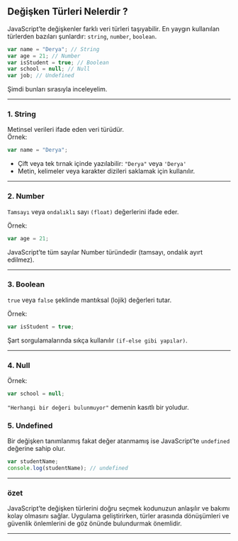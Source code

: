 ## Değişken Türleri Nelerdir ?

JavaScript’te değişkenler farklı veri türleri taşıyabilir. En yaygın kullanılan türlerden bazıları şunlardır: `string`, `number`, `boolean`.

```javascript
var name = "Derya"; // String
var age = 21; // Number
var isStudent = true; // Boolean
var school = null; // Null
var job; // Undefined

```

Şimdi bunları sırasıyla inceleyelim.

---

### 1. String

Metinsel verileri ifade eden veri türüdür.  
Örnek:
```javascript
var name = "Derya"; 
```
- Çift veya tek tırnak içinde yazılabilir: `"Derya"` veya `'Derya'`
- Metin, kelimeler veya karakter dizileri saklamak için kullanılır.

---

### 2. Number

`Tamsayı` veya `ondalıklı` sayı `(float)` değerlerini ifade eder.

Örnek:
```javascript
var age = 21;

```

JavaScript’te tüm sayılar Number türündedir (tamsayı, ondalık ayırt edilmez).

---

### 3. Boolean

`true` veya `false` şeklinde mantıksal (lojik) değerleri tutar.

Örnek:
```javascript
var isStudent = true;

```

Şart sorgulamalarında sıkça kullanılır `(if-else gibi yapılar)`.

---

### 4. Null

Örnek:
```javascript
var school = null;

```

`"Herhangi bir değeri bulunmuyor"` demenin kasıtlı bir yoludur.

### 5. Undefined

Bir değişken tanımlanmış fakat değer atanmamış ise JavaScript’te `undefined` değerine sahip olur.

```javascript
var studentName;
console.log(studentName); // undefined

```

---

### özet

JavaScript’te değişken türlerini doğru seçmek kodunuzun anlaşılır ve bakımı kolay olmasını sağlar. Uygulama geliştirirken, türler arasında dönüşümleri ve güvenlik önlemlerini de göz önünde bulundurmak önemlidir.

---
